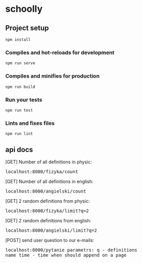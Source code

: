 # schoolly

## Project setup

```
npm install
```

### Compiles and hot-reloads for development

```
npm run serve
```

### Compiles and minifies for production

```
npm run build
```

### Run your tests

```
npm run test
```

### Lints and fixes files

```
npm run lint
```

## api docs

[GET] Number of all definitions in physic: <pre>localhost:8000/fizyka/count</pre>
[GET] Number of all definitions in english: <pre>localhost:8000/angielski/count</pre>
[GET] 2 random definitions from physic: <pre>localhost:8000/fizyka/limit?q=2</pre>
[GET] 2 random definitions from english: <pre>localhost:8000/angielski/limit?q=2</pre>
[POST] send user question to our e-mails: <pre>localhost:8000/pytanie
parametrs:
q - definitions name
time - time when should append on a page

  </pre>
